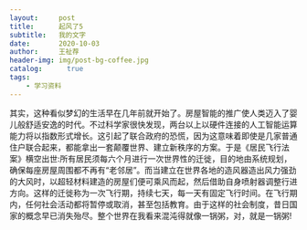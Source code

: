 ```yaml
---
layout:     post
title:      起风了5
subtitle:   我的文字
date:       2020-10-03
author:     王祉荐
header-img: img/post-bg-coffee.jpg
catalog: 	  true
tags:
    - 学习资料
---
```


其实，这种看似梦幻的生活早在几年前就开始了。房屋智能的推广使人类迈入了婴儿般舒适安逸的时代。不过科学家很快发现，两台以上以硬件连接的人工智能运算能力将以指数形式增长。这引起了联合政府的恐慌，因为这意味着即使是几家普通住户联合起来，都能拿出一套颠覆世界、建立新秩序的方案。于是《居民飞行法案》横空出世:所有居民须每六个月进行一次世界性的迁徙，目的地由系统规划，确保每座房屋周围都不再有“老邻居”。而当建立在世界各地的造风器造出风力强劲的大风时，以超轻材料建造的房屋们便可乘风而起，然后借助自身喷射器调整行进方向。这样的迁徙称为一次飞行期，持续七天，每一天有固定飞行时间。在飞行期内，任何社会活动都将暂停或取消，甚至包括教育。由于这样的社会制度，昔日国家的概念早已消失殆尽。整个世界在我看来混沌得就像一锅粥，对，就是一锅粥!


